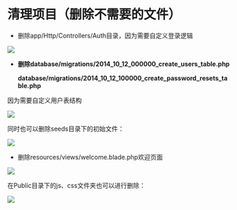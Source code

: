 # 清理项目（删除不需要的文件）





+ 删除app/Http/Controllers/Auth目录，因为需要自定义登录逻辑

![](https://ws3.sinaimg.cn/large/005BYqpgly1g2ajw11bzrj30gw043aa3.jpg)

+ **删除database/migrations/2014_10_12_000000_create_users_table.php**

  **database/migrations/2014_10_12_100000_create_password_resets_table.php**

因为需要自定义用户表结构

![](https://ws3.sinaimg.cn/large/005BYqpgly1g2ajwtgz6sj30jg04xq35.jpg)

同时也可以删除seeds目录下的初始文件：

![](https://ws3.sinaimg.cn/large/005BYqpgly1g2ajxet5ltj30h5052jrh.jpg)

+ 删除resources/views/welcome.blade.php欢迎页面

![](https://ws3.sinaimg.cn/large/005BYqpgly1g2ajxw7vjcj30gb04s0ss.jpg)

在Public目录下的js、css文件夹也可以进行删除：

![](https://ws3.sinaimg.cn/large/005BYqpgly1g2ajybb8m0j30hf057zkg.jpg)